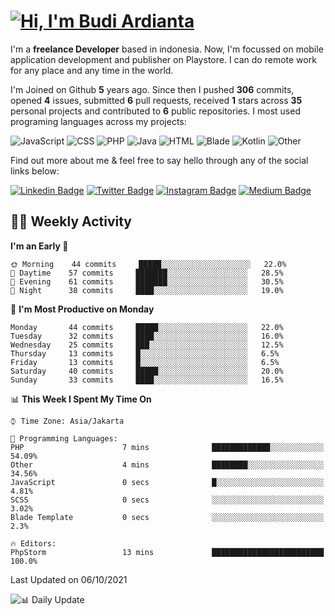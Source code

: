 # [![Hi, I'm Budi Ardianta](https://readme-typing-svg.herokuapp.com?size=24&vCenter=true&lines=%F0%9F%91%8B+Hi%2C+I'm+Budi+Ardianta+;%F0%9F%92%BB+Android+And+Web+Developer+)](https://git.io/typing-svg)

I'm a **freelance Developer** based in indonesia. Now, I'm focussed on mobile application development and publisher on Playstore. I can do remote work for any place and any time in the world.

I'm Joined on Github **5** years ago. Since then I pushed **306** commits, opened **4** issues, submitted **6** pull requests, received **1** stars across **35** personal projects and contributed to **6** public repositories.
I most used programing languages across my projects:

![JavaScript](https://img.shields.io/badge/-JavaScript-%23f1e05a?style=flat&logo=JavaScript&logoColor=white)
![CSS](https://img.shields.io/badge/-CSS-%23563d7c?style=flat&logo=CSS&logoColor=white)
![PHP](https://img.shields.io/badge/-PHP-%234F5D95?style=flat&logo=PHP&logoColor=white)
![Java](https://img.shields.io/badge/-Java-%23b07219?style=flat&logo=Java&logoColor=white)
![HTML](https://img.shields.io/badge/-HTML-%23e34c26?style=flat&logo=HTML&logoColor=white)
![Blade](https://img.shields.io/badge/-Blade-%23f7523f?style=flat&logo=Blade&logoColor=white)
![Kotlin](https://img.shields.io/badge/-Kotlin-%23A97BFF?style=flat&logo=Kotlin&logoColor=white)
![Other](https://img.shields.io/badge/-Other-%23ededed?style=flat&logo=Other&logoColor=white)

Find out more about me & feel free to say hello through any of the social links below:

[![Linkedin Badge](https://img.shields.io/badge/-budiardianata-blue?style=flat&logo=Linkedin&logoColor=white&link=https://www.linkedin.com/in/budiardianata/)](https://www.linkedin.com/in/budiardianata/)
[![Twitter Badge](https://img.shields.io/badge/-budiardianata-%231DA1F2.svg?style=flat&logo=twitter&logoColor=white&link=https://www.twitter.com/budiardianata)](https://www.linkedin.com/in/budiardianata/)
[![Instagram Badge](https://img.shields.io/badge/-budiardianata-purple?style=flat&logo=instagram&logoColor=white&link=https://instagram.com/budiardianata/)](https://instagram.com/budiardianata)
[![Medium Badge](https://img.shields.io/badge/-@budiardianata-%2312100E.svg?style=flat&logo=Medium&logoColor=white&link=https://medium.com/@budiardianata/)](https://medium.com/@budiardianata)

## 👨‍💻 Weekly Activity
<!--START_SECTION:waka-->
**I'm an Early 🐤** 

```text
🌞 Morning    44 commits     █████░░░░░░░░░░░░░░░░░░░░   22.0% 
🌆 Daytime    57 commits     ███████░░░░░░░░░░░░░░░░░░   28.5% 
🌃 Evening    61 commits     ███████░░░░░░░░░░░░░░░░░░   30.5% 
🌙 Night      38 commits     ████░░░░░░░░░░░░░░░░░░░░░   19.0%

```
📅 **I'm Most Productive on Monday** 

```text
Monday       44 commits     █████░░░░░░░░░░░░░░░░░░░░   22.0% 
Tuesday      32 commits     ████░░░░░░░░░░░░░░░░░░░░░   16.0% 
Wednesday    25 commits     ███░░░░░░░░░░░░░░░░░░░░░░   12.5% 
Thursday     13 commits     █░░░░░░░░░░░░░░░░░░░░░░░░   6.5% 
Friday       13 commits     █░░░░░░░░░░░░░░░░░░░░░░░░   6.5% 
Saturday     40 commits     █████░░░░░░░░░░░░░░░░░░░░   20.0% 
Sunday       33 commits     ████░░░░░░░░░░░░░░░░░░░░░   16.5%

```


📊 **This Week I Spent My Time On** 

```text
⌚︎ Time Zone: Asia/Jakarta

💬 Programming Languages: 
PHP                      7 mins              █████████████░░░░░░░░░░░░   54.09% 
Other                    4 mins              ████████░░░░░░░░░░░░░░░░░   34.56% 
JavaScript               0 secs              █░░░░░░░░░░░░░░░░░░░░░░░░   4.81% 
SCSS                     0 secs              ░░░░░░░░░░░░░░░░░░░░░░░░░   3.02% 
Blade Template           0 secs              ░░░░░░░░░░░░░░░░░░░░░░░░░   2.3%

🔥 Editors: 
PhpStorm                 13 mins             █████████████████████████   100.0%

```


 Last Updated on 06/10/2021
<!--END_SECTION:waka-->

![📊 Daily Update](https://github.com/budiardianata/budiardianata/actions/workflows/update-activity.yml/badge.svg)
